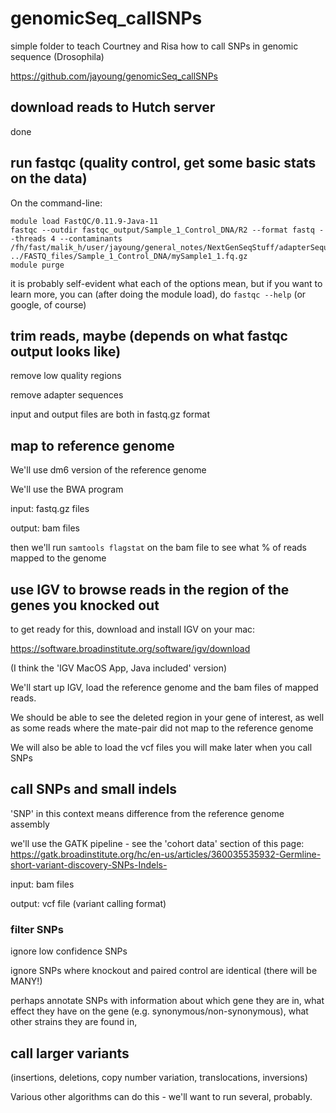 # genomicSeq_callSNPs

simple folder to teach Courtney and Risa how to call SNPs in genomic sequence (Drosophila)

https://github.com/jayoung/genomicSeq_callSNPs


## download reads to Hutch server

done


## run fastqc (quality control, get some basic stats on the data)

On the command-line:

```
module load FastQC/0.11.9-Java-11 
fastqc --outdir fastqc_output/Sample_1_Control_DNA/R2 --format fastq --threads 4 --contaminants /fh/fast/malik_h/user/jayoung/general_notes/NextGenSeqStuff/adapterSequences/variousAdaptersBothStrands.fa.txt ../FASTQ_files/Sample_1_Control_DNA/mySample1_1.fq.gz
module purge
```

it is probably self-evident what each of the options mean, but if you want to learn more, you can (after doing the module load), do `fastqc --help`  (or google, of course)


## trim reads, maybe (depends on what fastqc output looks like)

remove low quality regions

remove adapter sequences

input and output files are both in fastq.gz format


## map to reference genome

We'll use dm6 version of the reference genome

We'll use the BWA program


input:   fastq.gz files

output:  bam files

then we'll run `samtools flagstat` on the bam file to see what % of reads mapped to the genome


## use IGV to browse reads in the region of the genes you knocked out

to get ready for this, download and install IGV on your mac:  

https://software.broadinstitute.org/software/igv/download

(I think the 'IGV MacOS App, Java included' version)



We'll start up IGV, load the reference genome and the bam files of mapped reads.

We should be able to see the deleted region in your gene of interest, as well as some reads where the mate-pair did not map to the reference genome

We will also be able to load the vcf files you will make later when you call SNPs


## call SNPs and small indels

'SNP' in this context means difference from the reference genome assembly

we'll use the GATK pipeline - see the 'cohort data' section of this page: 
https://gatk.broadinstitute.org/hc/en-us/articles/360035535932-Germline-short-variant-discovery-SNPs-Indels-


input: bam files

output: vcf file (variant calling format)


### filter SNPs

ignore low confidence SNPs

ignore SNPs where knockout and paired control are identical (there will be MANY!)

perhaps annotate SNPs with information about which gene they are in, what effect they have on the gene (e.g. synonymous/non-synonymous), what other strains they are found in, 


## call larger variants 

(insertions, deletions, copy number variation, translocations, inversions)

Various other algorithms can do this - we'll want to run several, probably.
